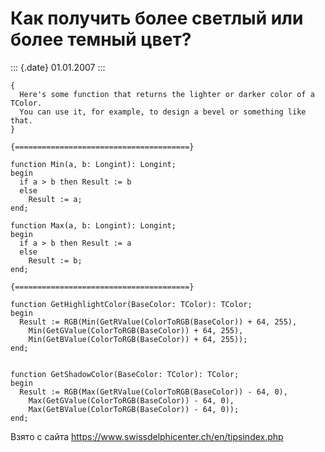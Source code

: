 Как получить более светлый или более темный цвет?
=================================================

::: {.date}
01.01.2007
:::

    { 
      Here's some function that returns the lighter or darker color of a TColor. 
      You can use it, for example, to design a bevel or something like that. 
    } 
     
    {=======================================} 
     
    function Min(a, b: Longint): Longint; 
    begin 
      if a > b then Result := b  
      else  
        Result := a; 
    end; 
     
    function Max(a, b: Longint): Longint; 
    begin 
      if a > b then Result := a  
      else  
        Result := b; 
    end; 
     
    {=======================================} 
     
    function GetHighlightColor(BaseColor: TColor): TColor; 
    begin 
      Result := RGB(Min(GetRValue(ColorToRGB(BaseColor)) + 64, 255), 
        Min(GetGValue(ColorToRGB(BaseColor)) + 64, 255), 
        Min(GetBValue(ColorToRGB(BaseColor)) + 64, 255)); 
    end; 
     
     
    function GetShadowColor(BaseColor: TColor): TColor; 
    begin 
      Result := RGB(Max(GetRValue(ColorToRGB(BaseColor)) - 64, 0), 
        Max(GetGValue(ColorToRGB(BaseColor)) - 64, 0), 
        Max(GetBValue(ColorToRGB(BaseColor)) - 64, 0)); 
    end; 

Взято с сайта <https://www.swissdelphicenter.ch/en/tipsindex.php>
